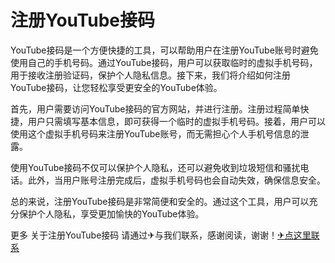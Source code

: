# 注册YouTube接码

YouTube接码是一个方便快捷的工具，可以帮助用户在注册YouTube账号时避免使用自己的手机号码。通过YouTube接码，用户可以获取临时的虚拟手机号码，用于接收注册验证码，保护个人隐私信息。接下来，我们将介绍如何注册YouTube接码，让您轻松享受更安全的YouTube体验。

首先，用户需要访问YouTube接码的官方网站，并进行注册。注册过程简单快捷，用户只需填写基本信息，即可获得一个临时的虚拟手机号码。接着，用户可以使用这个虚拟手机号码来注册YouTube账号，而无需担心个人手机号信息的泄露。

使用YouTube接码不仅可以保护个人隐私，还可以避免收到垃圾短信和骚扰电话。此外，当用户账号注册完成后，虚拟手机号码也会自动失效，确保信息安全。

总的来说，注册YouTube接码是非常简便和安全的。通过这个工具，用户可以充分保护个人隐私，享受更加愉快的YouTube体验。

更多 关于注册YouTube接码 请通过✈与我们联系，感谢阅读，谢谢！[✈点这里联系](https://sms.k02.cc)